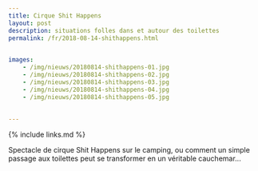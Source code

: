 ```yaml
---
title: Cirque Shit Happens
layout: post
description: situations folles dans et autour des toilettes
permalink: /fr/2018-08-14-shithappens.html

    
images: 
    - /img/nieuws/20180814-shithappens-01.jpg
    - /img/nieuws/20180814-shithappens-02.jpg
    - /img/nieuws/20180814-shithappens-03.jpg
    - /img/nieuws/20180814-shithappens-04.jpg
    - /img/nieuws/20180814-shithappens-05.jpg
    
    
---
```


{% include links.md %}

Spectacle de cirque Shit Happens sur le camping, ou comment un simple passage aux toilettes peut se transformer en un véritable cauchemar...
